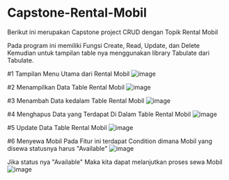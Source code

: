 # Capstone-Rental-Mobil
Berikut ini merupakan Capstone project CRUD dengan Topik Rental Mobil

Pada program ini memiliki Fungsi
Create, Read, Update, dan Delete
Kemudian untuk tampilan table nya menggunakan library Tabulate dari Tabulate.

#1 Tampilan Menu Utama dari Rental Mobil
![image](https://github.com/gimlyl/Capstone-Rental-Mobil/assets/97380042/86748f35-f408-4908-90b7-b8dbd9613243)

#2 Menampilkan Data Table Rental Mobil
![image](https://github.com/gimlyl/Capstone-Rental-Mobil/assets/97380042/fc0c0d1e-ec80-4681-ae5e-35c11850110f)

#3 Menambah Data kedalam Table Rental Mobil 
![image](https://github.com/gimlyl/Capstone-Rental-Mobil/assets/97380042/a62c3a0d-2305-4a41-8bba-a0541e015013)

#4 Menghapus Data yang Terdapat Di Dalam Table Rental Mobil
![image](https://github.com/gimlyl/Capstone-Rental-Mobil/assets/97380042/eb8c7df8-8bac-4eca-9a75-5afad5179d5b)

#5 Update Data Table Rental Mobil 
![image](https://github.com/gimlyl/Capstone-Rental-Mobil/assets/97380042/2efe3c5d-d107-4a7e-95ea-fffff841039e)

#6 Menyewa Mobil 
Pada Fitur ini terdapat Condition dimana Mobil yang disewa statusnya harus "Available"
![image](https://github.com/gimlyl/Capstone-Rental-Mobil/assets/97380042/38ffe7cc-85ec-4633-b5de-7783418f39c0)

Jika status nya "Available" Maka kita dapat melanjutkan proses sewa Mobil
![image](https://github.com/gimlyl/Capstone-Rental-Mobil/assets/97380042/03399c2b-451a-411e-a42f-53a9955c4931)


